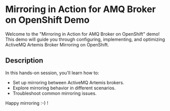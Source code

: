 # Mirroring in Action for AMQ Broker on OpenShift Demo

Welcome to the "Mirroring in Action for AMQ Broker on OpenShift" demo! This demo will guide you through configuring, implementing, and optimizing ActiveMQ Artemis Broker Mirroring on OpenShift. 

## Description
In this hands-on session, you'll learn how to:
- Set up mirroring between ActiveMQ Artemis brokers.
- Explore mirroring behavior in different scenarios.
- Troubleshoot common mirroring issues.

Happy mirroring :-) !

